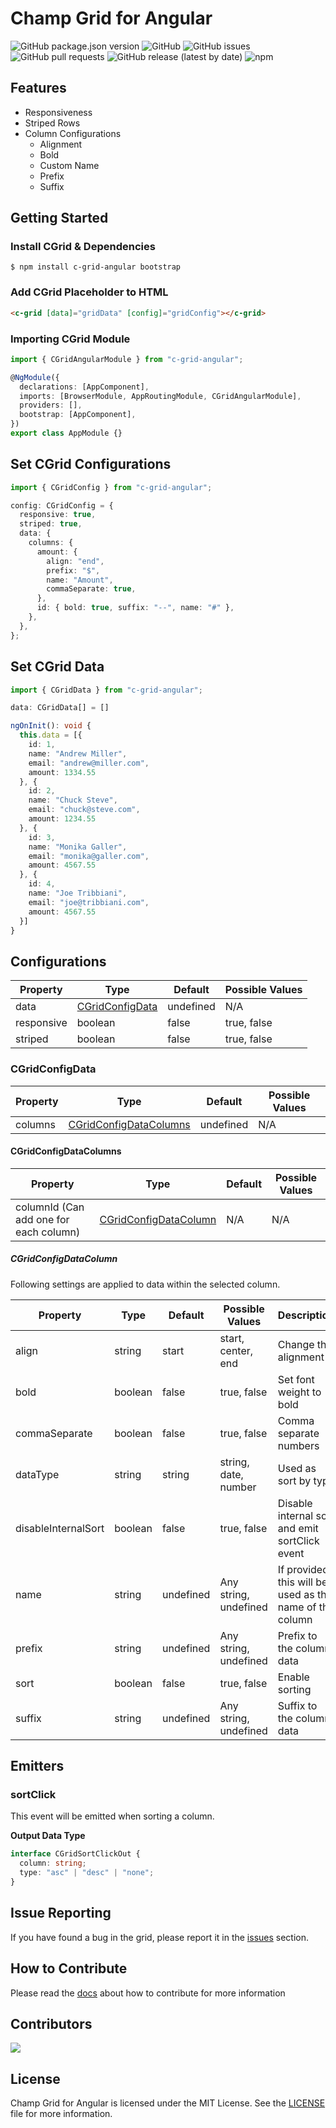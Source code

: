 # Champ Grid for Angular

![GitHub package.json version](https://img.shields.io/github/package-json/v/ChampITSolutions/c-grid-angular)
![GitHub](https://img.shields.io/github/license/ChampITSolutions/c-grid-angular)
![GitHub issues](https://img.shields.io/github/issues/ChampITSolutions/c-grid-angular)
![GitHub pull requests](https://img.shields.io/github/issues-pr/ChampITSolutions/c-grid-angular)
![GitHub release (latest by date)](https://img.shields.io/github/v/release/ChampITSolutions/c-grid-angular)
![npm](https://img.shields.io/npm/v/c-grid-angular)

## Features

- Responsiveness
- Striped Rows
- Column Configurations
  - Alignment
  - Bold
  - Custom Name
  - Prefix
  - Suffix

## Getting Started

### Install CGrid & Dependencies

```console
$ npm install c-grid-angular bootstrap
```

### Add CGrid Placeholder to HTML

```html
<c-grid [data]="gridData" [config]="gridConfig"></c-grid>
```

### Importing CGrid Module

```ts
import { CGridAngularModule } from "c-grid-angular";

@NgModule({
  declarations: [AppComponent],
  imports: [BrowserModule, AppRoutingModule, CGridAngularModule],
  providers: [],
  bootstrap: [AppComponent],
})
export class AppModule {}
```

## Set CGrid Configurations

```ts
import { CGridConfig } from "c-grid-angular";
```

```ts
config: CGridConfig = {
  responsive: true,
  striped: true,
  data: {
    columns: {
      amount: {
        align: "end",
        prefix: "$",
        name: "Amount",
        commaSeparate: true,
      },
      id: { bold: true, suffix: "--", name: "#" },
    },
  },
};
```

## Set CGrid Data

```ts
import { CGridData } from "c-grid-angular";
```

```ts
data: CGridData[] = []

ngOnInit(): void {
  this.data = [{
    id: 1,
    name: "Andrew Miller",
    email: "andrew@miller.com",
    amount: 1334.55
  }, {
    id: 2,
    name: "Chuck Steve",
    email: "chuck@steve.com",
    amount: 1234.55
  }, {
    id: 3,
    name: "Monika Galler",
    email: "monika@galler.com",
    amount: 4567.55
  }, {
    id: 4,
    name: "Joe Tribbiani",
    email: "joe@tribbiani.com",
    amount: 4567.55
  }]
}
```

## Configurations

| Property   | Type                                | Default   | Possible Values |
| ---------- | ----------------------------------- | --------- | --------------- |
| data       | [CGridConfigData](#CGridConfigData) | undefined | N/A             |
| responsive | boolean                             | false     | true, false     |
| striped    | boolean                             | false     | true, false     |

### CGridConfigData

| Property | Type                                              | Default   | Possible Values |
| -------- | ------------------------------------------------- | --------- | --------------- |
| columns  | [CGridConfigDataColumns](#CGridConfigDataColumns) | undefined | N/A             |

#### CGridConfigDataColumns

| Property                               | Type                                            | Default | Possible Values |
| -------------------------------------- | ----------------------------------------------- | ------- | --------------- |
| columnId (Can add one for each column) | [CGridConfigDataColumn](#CGridConfigDataColumn) | N/A     | N/A             |

##### CGridConfigDataColumn

Following settings are applied to data within the selected column.

| Property            | Type    | Default   | Possible Values       | Description                                              |
| ------------------- | ------- | --------- | --------------------- | -------------------------------------------------------- |
| align               | string  | start     | start, center, end    | Change the alignment                                     |
| bold                | boolean | false     | true, false           | Set font weight to bold                                  |
| commaSeparate       | boolean | false     | true, false           | Comma separate numbers                                   |
| dataType            | string  | string    | string, date, number  | Used as sort by type                                     |
| disableInternalSort | boolean | false     | true, false           | Disable internal sort and emit sortClick event           |
| name                | string  | undefined | Any string, undefined | If provided, this will be used as the name of the column |
| prefix              | string  | undefined | Any string, undefined | Prefix to the column data                                |
| sort                | boolean | false     | true, false           | Enable sorting                                           |
| suffix              | string  | undefined | Any string, undefined | Suffix to the column data                                |

## Emitters

### sortClick

This event will be emitted when sorting a column.

**Output Data Type**

```ts
interface CGridSortClickOut {
  column: string;
  type: "asc" | "desc" | "none";
}
```

## Issue Reporting

If you have found a bug in the grid, please report it in the [issues](https://github.com/ChampITSolutions/c-grid-angular/issues) section.

## How to Contribute

Please read the [docs](docs/CONTRIBUTING.md) about how to contribute for more information

## Contributors

<a href="https://github.com/ChampITSolutions/c-grid-angular">
  <img src="https://contrib.rocks/image?repo=ChampITSolutions/c-grid-angular"/>
</a>

## License

Champ Grid for Angular is licensed under the MIT License. See the [LICENSE](LICENSE) file for more information.
